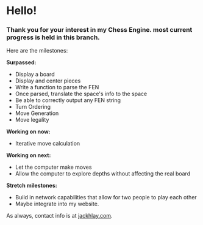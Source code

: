 # Hello!

### Thank you for your interest in my Chess Engine. most current progress is held in this branch.

Here are the milestones:

**Surpassed:**
- Display a board
- Display and center pieces
- Write a function to parse the FEN
- Once parsed, translate the space's info to the space
- Be able to correctly output any FEN string
- Turn Ordering
- Move Generation
- Move legality

**Working on now:**
- Iterative move calculation 

**Working on next:**
- Let the computer make moves
- Allow the computer to explore depths without affecting the real board

  
**Stretch milestones:**
- Build in network capabilities that allow for two people to play each other
- Maybe integrate into my website.  

As always, contact info is at [jackhlay.com](https://jackhlay.com).
